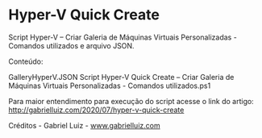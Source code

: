 # Hyper-V Quick Create

Script Hyper-V – Criar Galeria de Máquinas Virtuais Personalizadas -  Comandos utilizados e arquivo JSON.

Conteúdo:

GalleryHyperV.JSON
Script Hyper-V Quick Create – Criar Galeria de Máquinas Virtuais Personalizadas -  Comandos utilizados.ps1

Para maior entendimento para execução do script acesse o link do artigo: http://gabrielluiz.com/2020/07/hyper-v-quick-create

Créditos - Gabriel Luiz - www.gabrielluiz.com
